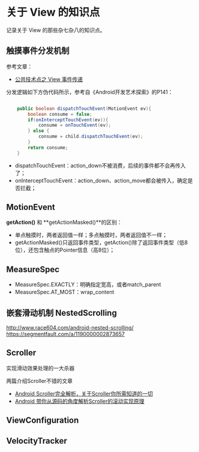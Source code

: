 # 关于 View 的知识点

记录关于 View 的那些杂七杂八的知识点。

## 触摸事件分发机制

参考文章：

- [公共技术点之 View 事件传递](http://a.codekk.com/detail/Android/Trinea/%E5%85%AC%E5%85%B1%E6%8A%80%E6%9C%AF%E7%82%B9%E4%B9%8B%20View%20%E4%BA%8B%E4%BB%B6%E4%BC%A0%E9%80%92)

分发逻辑如下方伪代码所示，参考自《Android开发艺术探索》的P141：

```java

	public boolean dispatchTouchEvent(MotionEvent ev){
		boolean consume = false;
		if(onInterceptTouchEvent(ev)){
			consume = onTouchEvent(ev);
		} else {
			consume = child.dispatchTouchEvent(ev);
		}
		return consume;
	}

```

- dispatchTouchEvent：action_down不被消费，后续的事件都不会再传入了；
- onInterceptTouchEvent：action_down、action_move都会被传入，确定是否拦截；


## MotionEvent

**getAction()** 和 **getActionMasked()**的区别：

- 单点触摸时，两者返回值一样；多点触摸时，两者返回值不一样；
- getActionMasked()只返回事件类型，getAction()除了返回事件类型（低8位），还包含触点的Pointer信息（高8位）；

## MeasureSpec

- MeasureSpec.EXACTLY：明确指定宽高，或者match_parent
- MeasureSpec.AT_MOST：wrap_content

## 嵌套滑动机制 NestedScrolling

http://www.race604.com/android-nested-scrolling/
https://segmentfault.com/a/1190000002873657

## Scroller

实现滑动效果处理的一大杀器

两篇介绍Scroller不错的文章

- [Android Scroller完全解析，关于Scroller你所需知道的一切](http://blog.csdn.net/guolin_blog/article/details/48719871)
- [Android 带你从源码的角度解析Scroller的滚动实现原理](http://blog.csdn.net/xiaanming/article/details/17483273)

## ViewConfiguration


## VelocityTracker